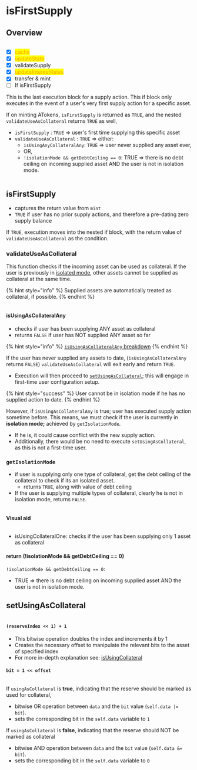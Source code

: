 # isFirstSupply

## Overview

<figure><img src="../../../.gitbook/assets/image (122).png" alt=""><figcaption></figcaption></figure>

* [x] <mark style="color:orange;">cache</mark>
* [x] <mark style="color:orange;">updateState</mark>
* [x] validateSupply
* [x] <mark style="color:orange;">updateInterestRates</mark>
* [x] transfer & mint
* [ ] If isFirstSupply

This is the last execution block for a supply action. This if block only executes in the event of a user's very first supply action for a specific asset.

If on minting ATokens, `isFirstSupply` is returned as `TRUE`, and the nested `validateUseAsCollateral` returns `TRUE` as well,&#x20;

* `isFirstSupply` : `TRUE` => user's first time supplying this specific asset
* `validateUseAsCollateral` : `TRUE` => either:
  * `isUsingAnyCollateralAny`: `TRUE` => user never supplied any asset ever,
  * OR,
  * `!isolationMode && getDebtCeiling == 0`: TRUE => there is no debt ceiling on incoming supplied asset AND the user is not in isolation mode.

<img src="../../../.gitbook/assets/file.excalidraw (1) (1) (1) (1).svg" alt="" class="gitbook-drawing">

## isFirstSupply

* captures the return value from `mint`
* `TRUE` if user has no prior supply actions, and therefore a pre-dating zero supply balance

If `TRUE`, execution moves into the nested if block, with the return value of `validateUseAsCollateral` as the condition.

### validateUseAsCollateral

This function checks if the incoming asset can be used as collateral. If the user is previously in [isolated mode](../../../aave-features/risk-management/isolation-mode.md), other assets cannot be supplied as collateral at the same time.&#x20;

{% hint style="info" %}
Supplied assets are automatically treated as collateral, if possible.
{% endhint %}

<figure><img src="../../../.gitbook/assets/image (120).png" alt=""><figcaption></figcaption></figure>

#### isUsingAsCollateralAny

* checks if user has been supplying ANY asset as collateral
* returns `FALSE` if user has NOT supplied ANY asset so far

{% hint style="info" %}
[`isUsingAsCollateralAny` breakdown](isusingascollateralone-isusingascollateralany.md)
{% endhint %}

If the user has never supplied any assets to date, (`isUsingAsCollateralAny` returns `FALSE`) `validateUseAsCollateral` will exit early and return `TRUE`.&#x20;

* Execution will then proceed to [`setUsingAsCollateral`](./#setusingascollateral); this will engage in first-time user configuration setup.

{% hint style="success" %}
User cannot be in isolation mode if he has no supplied action to date.&#x20;
{% endhint %}

However, if `isUsingAsCollateralAny` is true; user has executed supply action sometime before.  This means, we must check if the user is currently in **isolation mode;** achieved by `getIsolationMode`.

* If he is, it could cause conflict with the new supply action.
* Additionally, there would be no need to execute `setUsingAsCollateral`, as this is not a first-time user.

### `getIsolationMode`

* if user is supplying only one type of collateral, get the debt ceiling of the collateral to check if its an isolated asset.
  * returns `TRUE`, along with value of debt ceiling
* If the user is supplying multiple types of collateral, clearly he is not in isolation mode, returns `FALSE`.

<figure><img src="../../../.gitbook/assets/image (52).png" alt=""><figcaption></figcaption></figure>

#### Visual aid

<img src="../../../.gitbook/assets/file.excalidraw (11).svg" alt="" class="gitbook-drawing">

* isUsingCollateralOne: checks if the user has been supplying only 1 asset as collateral

#### return (!isolationMode && getDebtCeiling == 0)

`!isolationMode && getDebtCeiling == 0`:

* TRUE => there is no debt ceiling on incoming supplied asset AND the user is not in isolation mode.

## setUsingAsCollateral

<figure><img src="../../../.gitbook/assets/image (72).png" alt=""><figcaption></figcaption></figure>

#### `(reserveIndex << 1) + 1`

* This bitwise operation doubles the index and increments it by 1
* Creates the necessary offset to manipulate the relevant bits to the asset of specified index
* For more in-depth explanation see: [isUsingCollateral](../../withdraw/collateral-check.md#example-check-if-the-user-has-been-using-the-reserve-at-index-2-as-collateral)

#### **`bit = 1 << offset`**

<img src="../../../.gitbook/assets/file.excalidraw (13).svg" alt="" class="gitbook-drawing">

If `usingAsCollateral` is **true**, indicating that the reserve should be marked as used for collateral,&#x20;

* bitwise OR operation between `data` and the `bit` value (`self.data |= bit`).&#x20;
* sets the corresponding bit in the `self.data` variable to `1`

If `usingAsCollateral` is **false**, indicating that the reserve should NOT be marked as collateral

* bitwise AND operation between `data` and the `bit` value (`self.data &= bit`).&#x20;
* sets the corresponding bit in the `self.data` variable to `0`
